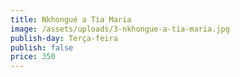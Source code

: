 ```yaml
---
title: Nkhongué a Tia Maria
image: /assets/uploads/3-nkhongue-a-tia-maria.jpg
publish-day: Terça-feira
publish: false
price: 350
---
```

